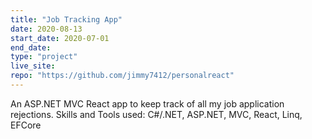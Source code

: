 ```yaml
---
title: "Job Tracking App"
date: 2020-08-13
start_date: 2020-07-01
end_date: 
type: "project"
live_site: 
repo: "https://github.com/jimmy7412/personalreact"
---
```


An ASP.NET MVC React app to keep track of all my job application rejections.
Skills and Tools used: C#/.NET, ASP.NET, MVC, React, Linq, EFCore

